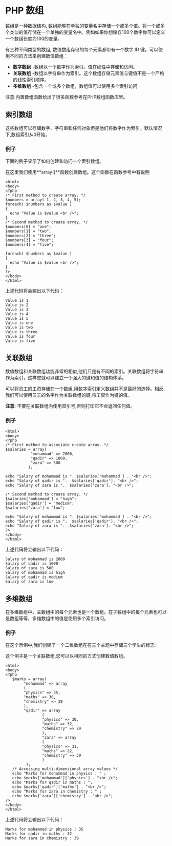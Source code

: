 # PHP 数组

数组是一种数据结构, 数组能够在单独的变量名中存储一个或多个值。将一个或多个类似的值存储在一个单独的变量名中。例如如果你想储存100个数字你可以定义一个数组长度为100的变量。

有三种不同类型的数组, 数值数组存储的每个元素都带有一个数字 ID 键。可以使用不同的方法来创建数值数组：

* **数字数组** \-数组以一个数字作为索引。值在线性中存储和访问。
* **关联数组** \-数组以字符串作为索引。这个数组存储元素值与键值不是一个严格的线性索引顺序。
* **多维数组** \-包含一个或多个数组，数组值可以使用多个索引访问

注意:内置数组函数给出了很多函数参考在PHP数组函数库里。


## 索引数组

这些数组可以存储数字、字符串和任何对象但是他们将数字作为索引。默认情况下,数组索引从0开始。

### 例子
    
下面的例子显示了如何创建和访问一个索引数组。

在这里我们使用**array()**函数创建数组。这个函数在函数参考中有说明

	<html>
	<body>
	<?php
	/* First method to create array. */
	$numbers = array( 1, 2, 3, 4, 5);
	foreach( $numbers as $value )
	{
	  echo "Value is $value <br />";
	}
	/* Second method to create array. */
	$numbers[0] = "one";
	$numbers[1] = "two";
	$numbers[2] = "three";
	$numbers[3] = "four";
	$numbers[4] = "five";
	
	foreach( $numbers as $value )
	{
	  echo "Value is $value <br />";
	}
	?>
	</body>
	</html>
	   
	    
	  
上述代码将会输出以下代码：
	
	Value is 1
	Value is 2
	Value is 3
	Value is 4
	Value is 5
	Value is one
	Value is two
	Value is three
	Value is four
	Value is five


## 关联数组

数值数组和关联数组功能非常的相似,他们只是有不同的索引。关联数组将字符串作为索引，这样您就可以建立一个强大的键和值的结构体系。

可以将员工的工资存储在一个数组,用数字索引定义数组并不是最好的选择。相反,我们可以使用员工的名字作为关联数组的键,将工资作为键的值。

**注意:** 不要在关联数组内使用双引号,否则打印它不会返回任何值。


### 例子
   
	<html>
	<body>
	<?php
	/* First method to associate create array. */
	$salaries = array( 
			   "mohammad" => 2000, 
			   "qadir" => 1000, 
			   "zara" => 500
			  );
	
	echo "Salary of mohammad is ". $salaries['mohammad'] . "<br />";
	echo "Salary of qadir is ".  $salaries['qadir']. "<br />";
	echo "Salary of zara is ".  $salaries['zara']. "<br />";
	
	/* Second method to create array. */
	$salaries['mohammad'] = "high";
	$salaries['qadir'] = "medium";
	$salaries['zara'] = "low";
	
	echo "Salary of mohammad is ". $salaries['mohammad'] . "<br />";
	echo "Salary of qadir is ".  $salaries['qadir']. "<br />";
	echo "Salary of zara is ".  $salaries['zara']. "<br />";
	?>
	</body>
	</html>

    

上述代码将会输出以下代码：

    Salary of mohammad is 2000
    Salary of qadir is 1000
    Salary of zara is 500
    Salary of mohammad is high
    Salary of qadir is medium
    Salary of zara is low

## 多维数组

在多维数组中，主数组中的每个元素也是一个数组。在子数组中的每个元素也可以是数组等等，多维数组中的值是使用多个索引访问。

### 例子

在这个示例中,我们创建了一个二维数组在在三个主题中存储三个学生的标志:

这个例子是一个关联数组,您可以以相同的方式创建数值数组。
	
	<html>
	<body>
	<?php
	   $marks = array( 
			"mohammad" => array
			(
			"physics" => 35,	    
			"maths" => 30,	    
			"chemistry" => 39	    
			),
			"qadir" => array
	                (
	                "physics" => 30,
	                "maths" => 32,
	                "chemistry" => 29
	                ),
	                "zara" => array
	                (
	                "physics" => 31,
	                "maths" => 22,
	                "chemistry" => 39
	                )
		     );
	   /* Accessing multi-dimensional array values */
	   echo "Marks for mohammad in physics : " ;
	   echo $marks['mohammad']['physics'] . "<br />"; 
	   echo "Marks for qadir in maths : ";
	   echo $marks['qadir']['maths'] . "<br />"; 
	   echo "Marks for zara in chemistry : " ;
	   echo $marks['zara']['chemistry'] . "<br />"; 
	?>
	</body>
	</html>
	    
    
    

上述代码将会输出以下代码：

    Marks for mohammad in physics : 35
    Marks for qadir in maths : 32
    Marks for zara in chemistry : 39

